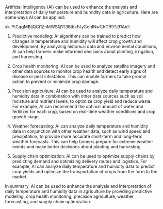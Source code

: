 Artificial intelligence (AI) can be used to enhance the analysis and interpretation of daily temperature and humidity data in agriculture. Here are some ways AI can be applied:

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

1. Predictive modeling: AI algorithms can be trained to predict how changes in temperature and humidity will affect crop growth and development. By analyzing historical data and environmental conditions, AI can help farmers make informed decisions about planting, irrigation, and harvesting.

2. Crop health monitoring: AI can be used to analyze satellite imagery and other data sources to monitor crop health and detect early signs of disease or pest infestation. This can enable farmers to take prompt action to prevent or minimize crop damage.

3. Precision agriculture: AI can be used to analyze daily temperature and humidity data in combination with other data sources such as soil moisture and nutrient levels, to optimize crop yield and reduce waste. For example, AI can recommend the optimal amount of water and fertilizer for each crop, based on real-time weather conditions and crop growth stage.

4. Weather forecasting: AI can analyze daily temperature and humidity data in conjunction with other weather data, such as wind speed and precipitation, to provide more accurate short-term and long-term weather forecasts. This can help farmers prepare for extreme weather events and make better decisions about planting and harvesting.

5. Supply chain optimization: AI can be used to optimize supply chains by predicting demand and optimizing delivery routes and logistics. For example, AI can analyze daily temperature and humidity data to predict crop yields and optimize the transportation of crops from the farm to the market.

In summary, AI can be used to enhance the analysis and interpretation of daily temperature and humidity data in agriculture by providing predictive modeling, crop health monitoring, precision agriculture, weather forecasting, and supply chain optimization.
